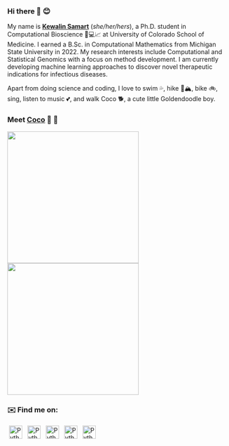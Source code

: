 ### Hi there 👋 😊 
My name is [**Kewalin Samart**](https://kewalinsamart.github.io/curriculum-vitae/Kewalin_Samart_CV.pdf) (*she/her/hers*), a Ph.D. student in Computational Bioscience 🧬💻📈 at University of Colorado School of Medicine.
I earned a B.Sc. in Computational Mathematics from Michigan State University in 2022. My research interests include Computational and Statistical Genomics with a focus on method development. I am currently developing machine learning approaches to discover novel therapeutic indications for infectious diseases.  

Apart from doing science and coding, I love to swim 💦, hike 🥾🏔, bike 🚲, sing, listen to music 💕, and walk Coco 🐕, a cute little Goldendoodle boy.

### Meet [Coco](https://www.instagram.com/poco.locococo/) 🤗 👀
<img src=https://github.com/KewalinSamart/KewalinSamart/blob/6be288418cac1f7488364fda03e250b39058bc11/pics/Coco1.jpg width="300"> <img src=https://github.com/KewalinSamart/KewalinSamart/blob/6be288418cac1f7488364fda03e250b39058bc11/pics/Coco2.jpg width="300">

### ✉️ Find me on:

<p align="left">
<a href="https://scholar.google.com/citations?hl=en&user=e2QIJJYAAAAJ"> <img src="https://static-00.iconduck.com/assets.00/google-scholar-square-icon-511x512-eoqcavm0.png" alt="Python" height="30" style="vertical-align:top; margin:4px"></a>
 <a href="https://linkedin.com/in/kewalinsamart" target="_blank" rel="noopener noreferrer"> <img src="https://cdn.jsdelivr.net/npm/simple-icons@v3/icons/linkedin.svg" alt="Python" height="30" style="vertical-align:top; margin:4px"></a>
 <a href="mailto:kewalin.samart@cuanschutz.edu"> <img src="https://cdn.jsdelivr.net/npm/simple-icons@v3/icons/gmail.svg" alt="Python" height="30" style="vertical-align:top; margin:4px"></a>
<a href="https://www.twitter.com/KewalinSamart"> <img src="https://cdn3.iconfinder.com/data/icons/picons-social/57/43-twitter-8192.png" alt="Python" height="30" style="vertical-align:top; margin:4px"></a>
<a href="https://medium.com/@KewalinSamart"> <img src="https://miro.medium.com/v2/resize:fit:720/format:webp/1*psYl0y9DUzZWtHzFJLIvTw.png" alt="Python" height="30" style="vertical-align:top; margin:4px"></a>
</p>
<!--
![Top Langs](https://github-readme-stats.vercel.app/api/top-langs/?username=KewalinSamart)


**KewalinSamart/KewalinSamart** is a ✨ _special_ ✨ repository because its `README.md` (this file) appears on your GitHub profile.

Here are some ideas to get you started:

- 🔭 I’m currently working on ...
- 🌱 I’m currently learning ...
- 👯 I’m looking to collaborate on ...
- 🤔 I’m looking for help with ...
- 💬 Ask me about ...
- 📫 How to reach me: ...
- 😄 Pronouns: ...
- ⚡ Fun fact: ...
-->

